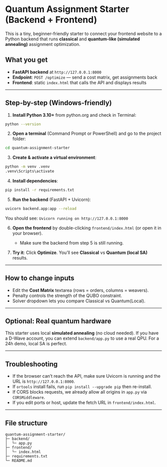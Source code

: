# Quantum Assignment Starter (Backend + Frontend)

This is a tiny, beginner-friendly starter to connect your frontend website to a Python backend that
runs **classical** and **quantum-like (simulated annealing)** assignment optimization.

## What you get
- **FastAPI backend** at `http://127.0.0.1:8000`
- **Endpoint**: `POST /optimize` — send a cost matrix, get assignments back
- **Frontend**: static `index.html` that calls the API and displays results

---

## Step-by-step (Windows-friendly)

1) **Install Python 3.10+** from python.org and check in Terminal:
```bash
python --version
```

2) **Open a terminal** (Command Prompt or PowerShell) and go to the project folder:
```bash
cd quantum-assignment-starter
```

3) **Create & activate a virtual environment**:
```bash
python -m venv .venv
.venv\Scripts\activate
```

4) **Install dependencies**:
```bash
pip install -r requirements.txt
```

5) **Run the backend** (FastAPI + Uvicorn):
```bash
uvicorn backend.app:app --reload
```
You should see: `Uvicorn running on http://127.0.0.1:8000`

6) **Open the frontend** by double-clicking `frontend/index.html` (or open it in your browser).
   - Make sure the backend from step 5 is still running.

7) **Try it**: Click **Optimize**. You’ll see **Classical** vs **Quantum (local SA)** results.

---

## How to change inputs
- Edit the **Cost Matrix** textarea (rows = orders, columns = weavers).
- Penalty controls the strength of the QUBO constraint.
- Solver dropdown lets you compare Classical vs Quantum(Local).

---

## Optional: Real quantum hardware
This starter uses local **simulated annealing** (no cloud needed). If you have a D-Wave account,
you can extend `backend/app.py` to use a real QPU. For a 24h demo, local SA is perfect.

---

## Troubleshooting
- If the browser can’t reach the API, make sure Uvicorn is running and the URL is `http://127.0.0.1:8000`.
- If `ortools` install fails, run `pip install --upgrade pip` then re-install.
- If CORS blocks requests, we already allow all origins in `app.py` via `CORSMiddleware`.
- If you edit ports or host, update the fetch URL in `frontend/index.html`.

---

## File structure
```
quantum-assignment-starter/
├─ backend/
│  └─ app.py
├─ frontend/
│  └─ index.html
├─ requirements.txt
└─ README.md
```

